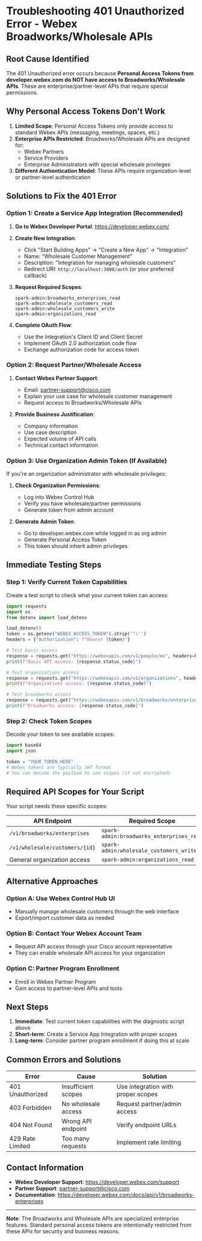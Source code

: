 # Troubleshooting 401 Unauthorized Error - Webex Broadworks/Wholesale APIs

## Root Cause Identified

The 401 Unauthorized error occurs because **Personal Access Tokens from developer.webex.com do NOT have access to Broadworks/Wholesale APIs**. These are enterprise/partner-level APIs that require special permissions.

## Why Personal Access Tokens Don't Work

1. **Limited Scope**: Personal Access Tokens only provide access to standard Webex APIs (messaging, meetings, spaces, etc.)
2. **Enterprise APIs Restricted**: Broadworks/Wholesale APIs are designed for:
   - Webex Partners
   - Service Providers  
   - Enterprise Administrators with special wholesale privileges
3. **Different Authentication Model**: These APIs require organization-level or partner-level authentication

## Solutions to Fix the 401 Error

### Option 1: Create a Service App Integration (Recommended)

1. **Go to Webex Developer Portal**: https://developer.webex.com/
2. **Create New Integration**:
   - Click "Start Building Apps" → "Create a New App" → "Integration"
   - Name: "Wholesale Customer Management"
   - Description: "Integration for managing wholesale customers"
   - Redirect URI: `http://localhost:3000/auth` (or your preferred callback)

3. **Request Required Scopes**:
   ```
   spark-admin:broadworks_enterprises_read
   spark-admin:wholesale_customers_read
   spark-admin:wholesale_customers_write
   spark-admin:organizations_read
   ```

4. **Complete OAuth Flow**:
   - Use the Integration's Client ID and Client Secret
   - Implement OAuth 2.0 authorization code flow
   - Exchange authorization code for access token

### Option 2: Request Partner/Wholesale Access

1. **Contact Webex Partner Support**:
   - Email: partner-support@cisco.com
   - Explain your use case for wholesale customer management
   - Request access to Broadworks/Wholesale APIs

2. **Provide Business Justification**:
   - Company information
   - Use case description
   - Expected volume of API calls
   - Technical contact information

### Option 3: Use Organization Admin Token (If Available)

If you're an organization administrator with wholesale privileges:

1. **Check Organization Permissions**:
   - Log into Webex Control Hub
   - Verify you have wholesale/partner permissions
   - Generate token from admin account

2. **Generate Admin Token**:
   - Go to developer.webex.com while logged in as org admin
   - Generate Personal Access Token
   - This token should inherit admin privileges

## Immediate Testing Steps

### Step 1: Verify Current Token Capabilities

Create a test script to check what your current token can access:

```python
import requests
import os
from dotenv import load_dotenv

load_dotenv()
token = os.getenv("WEBEX_ACCESS_TOKEN").strip('"\'')
headers = {"Authorization": f"Bearer {token}"}

# Test basic access
response = requests.get("https://webexapis.com/v1/people/me", headers=headers)
print(f"Basic API access: {response.status_code}")

# Test organizations access
response = requests.get("https://webexapis.com/v1/organizations", headers=headers)
print(f"Organizations access: {response.status_code}")

# Test broadworks access
response = requests.get("https://webexapis.com/v1/broadworks/enterprises?max=1", headers=headers)
print(f"Broadworks access: {response.status_code}")
```

### Step 2: Check Token Scopes

Decode your token to see available scopes:

```python
import base64
import json

token = "YOUR_TOKEN_HERE"
# Webex tokens are typically JWT format
# You can decode the payload to see scopes (if not encrypted)
```

## Required API Scopes for Your Script

Your script needs these specific scopes:

| API Endpoint | Required Scope |
|--------------|----------------|
| `/v1/broadworks/enterprises` | `spark-admin:broadworks_enterprises_read` |
| `/v1/wholesale/customers/{id}` | `spark-admin:wholesale_customers_write` |
| General organization access | `spark-admin:organizations_read` |

## Alternative Approaches

### Option A: Use Webex Control Hub UI
- Manually manage wholesale customers through the web interface
- Export/import customer data as needed

### Option B: Contact Your Webex Account Team
- Request API access through your Cisco account representative
- They can enable wholesale API access for your organization

### Option C: Partner Program Enrollment
- Enroll in Webex Partner Program
- Gain access to partner-level APIs and tools

## Next Steps

1. **Immediate**: Test current token capabilities with the diagnostic script above
2. **Short-term**: Create a Service App Integration with proper scopes
3. **Long-term**: Consider partner program enrollment if doing this at scale

## Common Errors and Solutions

| Error | Cause | Solution |
|-------|-------|----------|
| 401 Unauthorized | Insufficient scopes | Use integration with proper scopes |
| 403 Forbidden | No wholesale access | Request partner/admin access |
| 404 Not Found | Wrong API endpoint | Verify endpoint URLs |
| 429 Rate Limited | Too many requests | Implement rate limiting |

## Contact Information

- **Webex Developer Support**: https://developer.webex.com/support
- **Partner Support**: partner-support@cisco.com
- **Documentation**: https://developer.webex.com/docs/api/v1/broadworks-enterprises

---

**Note**: The Broadworks and Wholesale APIs are specialized enterprise features. Standard personal access tokens are intentionally restricted from these APIs for security and business reasons.
